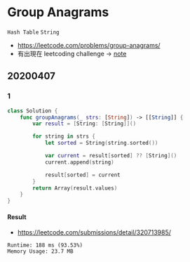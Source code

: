 # Group Anagrams

`Hash Table` `String`

- <https://leetcode.com/problems/group-anagrams/>
- 有出現在 leetcoding challenge -> [note](2020_30_day_leetcoding_challenge/group_anagrams.md)

## 20200407

### 1

``` swift
class Solution {
    func groupAnagrams(_ strs: [String]) -> [[String]] {
        var result = [String: [String]]()

        for string in strs {
            let sorted = String(string.sorted())

            var current = result[sorted] ?? [String]()
            current.append(string)

            result[sorted] = current
        }
        return Array(result.values)
    }
}
```

#### Result

- <https://leetcode.com/submissions/detail/320713985/>

``` text
Runtime: 188 ms (93.53%)
Memory Usage: 23.7 MB
```
